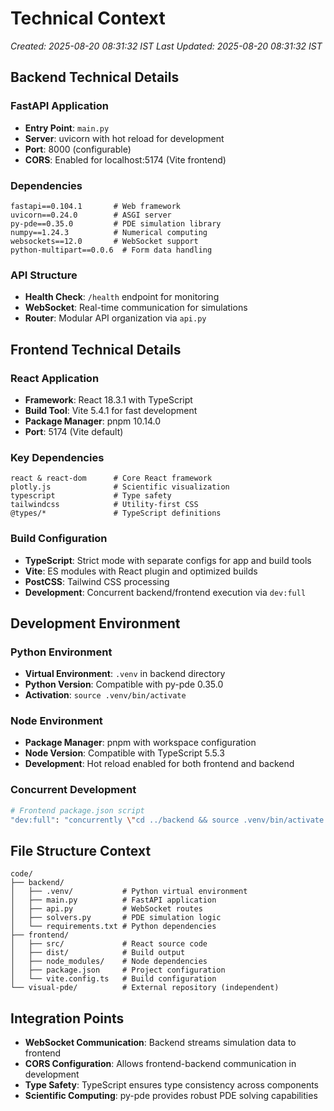 # Technical Context
*Created: 2025-08-20 08:31:32 IST*
*Last Updated: 2025-08-20 08:31:32 IST*

## Backend Technical Details

### FastAPI Application
- **Entry Point**: `main.py`
- **Server**: uvicorn with hot reload for development
- **Port**: 8000 (configurable)
- **CORS**: Enabled for localhost:5174 (Vite frontend)

### Dependencies
```
fastapi==0.104.1       # Web framework
uvicorn==0.24.0        # ASGI server
py-pde==0.35.0         # PDE simulation library
numpy==1.24.3          # Numerical computing
websockets==12.0       # WebSocket support
python-multipart==0.0.6  # Form data handling
```

### API Structure
- **Health Check**: `/health` endpoint for monitoring
- **WebSocket**: Real-time communication for simulations
- **Router**: Modular API organization via `api.py`

## Frontend Technical Details

### React Application
- **Framework**: React 18.3.1 with TypeScript
- **Build Tool**: Vite 5.4.1 for fast development
- **Package Manager**: pnpm 10.14.0
- **Port**: 5174 (Vite default)

### Key Dependencies
```
react & react-dom      # Core React framework
plotly.js              # Scientific visualization
typescript             # Type safety
tailwindcss            # Utility-first CSS
@types/*               # TypeScript definitions
```

### Build Configuration
- **TypeScript**: Strict mode with separate configs for app and build tools
- **Vite**: ES modules with React plugin and optimized builds
- **PostCSS**: Tailwind CSS processing
- **Development**: Concurrent backend/frontend execution via `dev:full`

## Development Environment

### Python Environment
- **Virtual Environment**: `.venv` in backend directory
- **Python Version**: Compatible with py-pde 0.35.0
- **Activation**: `source .venv/bin/activate`

### Node Environment
- **Package Manager**: pnpm with workspace configuration
- **Node Version**: Compatible with TypeScript 5.5.3
- **Development**: Hot reload enabled for both frontend and backend

### Concurrent Development
```bash
# Frontend package.json script
"dev:full": "concurrently \"cd ../backend && source .venv/bin/activate && python main.py\" \"pnpm dev\""
```

## File Structure Context
```
code/
├── backend/
│   ├── .venv/           # Python virtual environment
│   ├── main.py          # FastAPI application
│   ├── api.py           # WebSocket routes
│   ├── solvers.py       # PDE simulation logic
│   └── requirements.txt # Python dependencies
├── frontend/
│   ├── src/             # React source code
│   ├── dist/            # Build output
│   ├── node_modules/    # Node dependencies
│   ├── package.json     # Project configuration
│   └── vite.config.ts   # Build configuration
└── visual-pde/          # External repository (independent)
```

## Integration Points
- **WebSocket Communication**: Backend streams simulation data to frontend
- **CORS Configuration**: Allows frontend-backend communication in development
- **Type Safety**: TypeScript ensures type consistency across components
- **Scientific Computing**: py-pde provides robust PDE solving capabilities
